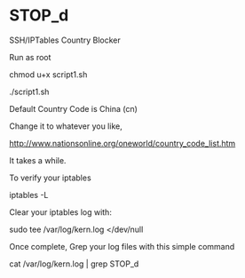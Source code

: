 # STOP_d
SSH/IPTables Country Blocker

Run as root


chmod u+x script1.sh


./script1.sh


Default Country Code is China (cn)


Change it to whatever you like, 


http://www.nationsonline.org/oneworld/country_code_list.htm


It takes a while.

To verify your iptables

iptables -L 

Clear your iptables log with:

sudo tee /var/log/kern.log </dev/null

Once complete, Grep your log files with this simple command

cat /var/log/kern.log | grep STOP_d
